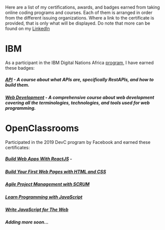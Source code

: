 Here are a list of my certifications, awards, and badges earned from taking online coding programs and courses. 
Each of them is arranged in order from the different issuing organizations. Where a link to the certificate is provided, that is only what will be displayed.
Do note that more can be found on my [LinkedIn](https://www.linkedin.com/in/emmanuel-otobo-308205195)

# IBM
As a participant in the IBM Digital Nations Africa [program](https://developer.ibm.com/digitalnation/africa), I have earned these badges:
##### [API](https://www.youracclaim.com/badges/15af8e63-5aa8-4323-abba-7da85bbde239/public_url) - A course about what APIs are, specifically RestAPIs, and how to build them.
##### [Web Development](https://www.youracclaim.com/badges/a2d75ee1-e4a9-4580-87e2-5f4006a8eed0/public_url) - A comprehensive course about web development covering all the terminologies, technologies, and tools used for web programming.

# OpenClassrooms
Participated in the 2019 DevC program by Facebook and earned these certificates:

##### [Build Web Apps With ReactJS](https://drive.google.com/file/d/1-PoO97nbJz9qukjy32PYzfNzLGlr2L09/view?usp=sharing) -

##### [Build Your First Web Pages with HTML and CSS](https://drive.google.com/file/d/1Lpoq4J3mblcZ2Nuj3AEpa5wK-4a1xfqu/view?usp=sharing)

##### [Agile Project Management with SCRUM](https://drive.google.com/file/d/1ZgQ6TBIPbuPF-Z8X7CRL841aSHvvRctu/view?usp=sharing)

##### [Learn Programming with JavaScript](https://drive.google.com/file/d/1DCZZkCTvPs0TTlTJ0c8hO0c8QiODo1ha/view?usp=sharing)

##### [Write JavaScript for The Web](https://drive.google.com/file/d/14xCLBCsFvPjq3XKomDg1MIYQuO6USvMQ/view?usp=sharing)


##### Adding more soon...

